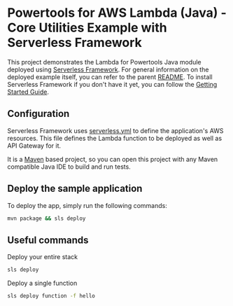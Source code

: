 #  Powertools for AWS Lambda (Java) - Core Utilities Example with Serverless Framework

This project demonstrates the Lambda for Powertools Java module deployed using [Serverless Framework](https://www.serverless.com/framework).
For general information on the deployed example itself, you can refer to the parent [README](../README.md).
To install Serverless Framework if you don't have it yet, you can follow the [Getting Started Guide](https://www.serverless.com/framework/docs/getting-started).

## Configuration
Serverless Framework uses [serverless.yml](./serverless.yml) to define the application's AWS resources.
This file defines the Lambda function to be deployed as well as API Gateway for it.

It is a [Maven](https://maven.apache.org/) based project, so you can open this project with any Maven compatible Java IDE to build and run tests.


## Deploy the sample application

To deploy the app, simply run the following commands:
```bash 
mvn package && sls deploy
```

## Useful commands
Deploy your entire stack
```bash
sls deploy
``` 

Deploy a single function
```bash 
sls deploy function -f hello
```
